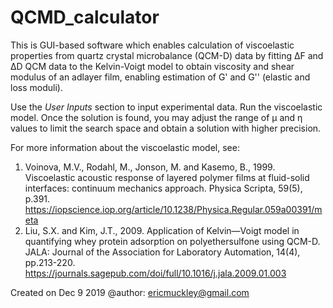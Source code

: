 # QCMD_calculator

This is GUI-based software which enables calculation of
viscoelastic properties from quartz crystal microbalance (QCM-D) data by
fitting ΔF and ΔD QCM data to the
Kelvin-Voigt model to obtain viscosity and shear modulus of
an adlayer film, enabling estimation of G' and G'' (elastic and loss moduli).

Use the *User Inputs* section to input experimental data. Run the
viscoelastic model. Once the solution is found, you may adjust
the range of μ and η values to limit the search space and obtain
a solution with higher precision.  

For more information about the viscoelastic model, see:
1.   Voinova, M.V., Rodahl, M., Jonson, M. and Kasemo, B., 1999. Viscoelastic
acoustic response of layered polymer films at fluid-solid interfaces:
continuum mechanics approach. Physica Scripta, 59(5), p.391.
https://iopscience.iop.org/article/10.1238/Physica.Regular.059a00391/meta
2.   Liu, S.X. and Kim, J.T., 2009. Application of Kelvin—Voigt model in
quantifying whey protein adsorption on polyethersulfone using QCM-D.
JALA: Journal of the Association for Laboratory Automation, 14(4),
pp.213-220.
https://journals.sagepub.com/doi/full/10.1016/j.jala.2009.01.003

Created on Dec 9 2019
@author: ericmuckley@gmail.com
